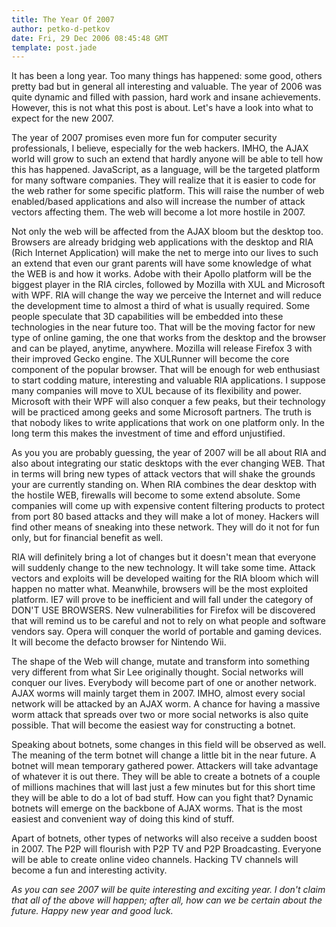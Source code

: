 ```yaml
---
title: The Year Of 2007
author: petko-d-petkov
date: Fri, 29 Dec 2006 08:45:48 GMT
template: post.jade
---
```


It has been a long year. Too many things has happened: some good, others pretty bad but in general all interesting and valuable. The year of 2006 was quite dynamic and filled with passion, hard work and insane achievements. However, this is not what this post is about. Let's have a look into what to expect for the new 2007.

The year of 2007 promises even more fun for computer security professionals, I believe, especially for the web hackers. IMHO, the AJAX world will grow to such an extend that hardly anyone will be able to tell how this has happened. JavaScript, as a language, will be the targeted platform for many software companies. They will realize that it is easier to code for the web rather for some specific platform. This will raise the number of web enabled/based applications and also will increase the number of attack vectors affecting them. The web will become a lot more hostile in 2007.

Not only the web will be affected from the AJAX bloom but the desktop too. Browsers are already bridging web applications with the desktop and RIA (Rich Internet Application) will make the net to merge into our lives to such an extend that even our grant parents will have some knowledge of what the WEB is and how it works. Adobe with their Apollo platform will be the biggest player in the RIA circles, followed by Mozilla with XUL and Microsoft with WPF. RIA will change the way we perceive the Internet and will reduce the development time to almost a third of what is usually required. Some people speculate that 3D capabilities will be embedded into these technologies in the near future too. That will be the moving factor for new type of online gaming, the one that works from the desktop and the browser and can be played, anytime, anywhere. Mozilla will release Firefox 3 with their improved Gecko engine. The XULRunner will become the core component of the popular browser. That will be enough for web enthusiast to start codding mature, interesting and valuable RIA applications. I suppose many companies will move to XUL because of its flexibility and power. Microsoft with their WPF will also conquer a few peaks, but their technology will be practiced among geeks and some Microsoft partners. The truth is that nobody likes to write applications that work on one platform only. In the long term this makes the investment of time and efford unjustified.

As you you are probably guessing, the year of 2007 will be all about RIA and also about integrating our static desktops with the ever changing WEB. That in terms will bring new types of attack vectors that will shake the grounds your are currently standing on. When RIA combines the dear desktop with the hostile WEB, firewalls will become to some extend absolute. Some companies will come up with expensive content filtering products to protect from port 80 based attacks and they will make a lot of money. Hackers will find other means of sneaking into these network. They will do it not for fun only, but for financial benefit as well.

RIA will definitely bring a lot of changes but it doesn't mean that everyone will suddenly change to the new technology. It will take some time. Attack vectors and exploits will be developed waiting for the RIA bloom which will happen no matter what. Meanwhile, browsers will be the most exploited platform. IE7 will prove to be inefficient and will fall under the category of DON'T USE BROWSERS. New vulnerabilities for Firefox will be discovered that will remind us to be careful and not to rely on what people and software vendors say. Opera will conquer the world of portable and gaming devices. It will become the defacto browser for Nintendo Wii.

The shape of the Web will change, mutate and transform into something very different from what Sir Lee originally thought. Social networks will conquer our lives. Everybody will become part of one or another network. AJAX worms will mainly target them in 2007. IMHO, almost every social network will be attacked by an AJAX worm. A chance for having a massive worm attack that spreads over two or more social networks is also quite possible. That will become the easiest way for constructing a botnet.

Speaking about botnets, some changes in this field will be observed as well. The meaning of the term botnet will change a little bit in the near future. A botnet will mean temporary gathered power. Attackers will take advantage of whatever it is out there. They will be able to create a botnets of a couple of millions machines that will last just a few minutes but for this short time they will be able to do a lot of bad stuff. How can you fight that? Dynamic botnets will emerge on the backbone of AJAX worms. That is the most easiest and convenient way of doing this kind of stuff.

Apart of botnets, other types of networks will also receive a sudden boost in 2007. The P2P will flourish with P2P TV and P2P Broadcasting. Everyone will be able to create online video channels. Hacking TV channels will become a fun and interesting activity.

_As you can see 2007 will be quite interesting and exciting year. I don't claim that all of the above  will happen; after all, how can we be certain about the future. Happy new year and good luck._
